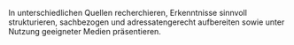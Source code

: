 In unterschiedlichen Quellen recherchieren, Erkenntnisse sinnvoll strukturieren, sachbezogen
und adressatengerecht aufbereiten sowie unter Nutzung geeigneter Medien präsentieren.